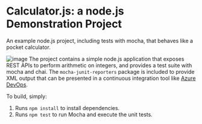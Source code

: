 Calculator.js: a node.js Demonstration Project
==============================================
An example node.js project, including tests with mocha, that behaves like
a pocket calculator.

![image](https://github.com/au79912/calculator/assets/65231120/c4cecd99-1c2c-4c88-900e-405992557019)
The project contains a simple node.js application that exposes REST APIs
to perform arithmetic on integers, and provides a test suite with mocha
and chai.  The `mocha-junit-reporters` package is included to provide XML
output that can be presented in a continuous integration tool like
[Azure DevOps](https://azure.com/devops).

To build, simply:

1. Runs `npm install` to install dependencies.
2. Runs `npm test` to run Mocha and execute the unit tests.

